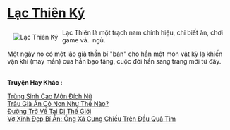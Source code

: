 <a href="https://utruyen.com/lac-thien-ky/12451/" title="Lạc Thiên Ký"><h1>Lạc Thiên Ký</h1></a><div style="display:table"><img align="right" style="float: left; padding: 10px;" src="https://utruyen.com/images/story/200x260/lac-thien-ky.jpg" alt="Lạc Thiên Ký">Lạc Thiên là một trạch nam chính hiệu, chỉ biết ăn, chơi game và.. ngủ.<p></p>Một ngày nọ có một lão già thần bí "bán" cho hắn một món vật kỳ lạ khiến vận khí (may mắn) của hắn bạo tăng, cuộc đời hắn sang trang mới từ đây.</div><p><br><b>Truyện Hay Khác :</b></p><a href="https://utruyen.com/trung-sinh-cao-mon-dich-nu/14835/" alt="Trùng Sinh Cao Môn Đích Nữ">Trùng Sinh Cao Môn Đích Nữ</a><br/><a href="https://truyenngontinhay.wordpress.com/2019/10/03/trau-gia-an-co-non-nhu-the-nao/" alt="Trâu Già Ăn Cỏ Non Như Thế Nào?">Trâu Già Ăn Cỏ Non Như Thế Nào?</a><br/><a href="https://truyenngontinhay.wordpress.com/2019/10/03/duong-tro-ve-tai-di-the-gioi/" alt="Đường Trở Về Tại Dị Thế Giới">Đường Trở Về Tại Dị Thế Giới</a><br/><a href="https://github.com/quanluxury/truyenhot/tree/master/truyenhay/18414/" alt="Vợ Xinh Đẹp Bí Ẩn: Ông Xã Cưng Chiều Trên Đầu Quả Tim">Vợ Xinh Đẹp Bí Ẩn: Ông Xã Cưng Chiều Trên Đầu Quả Tim</a><br/>